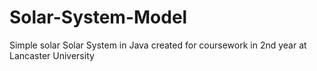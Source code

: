 # Solar-System-Model
Simple solar Solar System in Java created for coursework in 2nd year at Lancaster University
